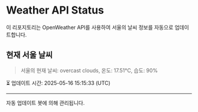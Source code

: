 
# Weather API Status

이 리포지토리는 OpenWeather API를 사용하여 서울의 날씨 정보를 자동으로 업데이트합니다.

## 현재 서울 날씨
> 서울의 현재 날씨: overcast clouds, 온도: 17.51°C, 습도: 90%

⏳ 업데이트 시간: 2025-05-16 15:15:33 (UTC)

---
자동 업데이트 봇에 의해 관리됩니다.
